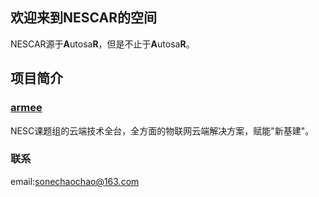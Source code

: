 ## 欢迎来到NESCAR的空间
NESCAR源于**A**utosa**R**，但是不止于**A**utosa**R**。

## 项目简介
### [armee](https://armee.nescar.icu/)

NESC课题组的云端技术全台，全方面的物联网云端解决方案，赋能"新基建"。

### 联系

email:sonechaochao@163.com

